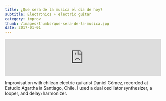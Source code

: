 ```yaml
---
title: ¿Que sera de la musica el dia de hoy?
subtitle: Electronics + electric guitar
category: improv
thumb: /images/thumbs/que-sera-de-la-musica.jpg
date: 2017-01-01
---
```


<iframe style="border: 0; width: 100%; height: 120px;" src="https://bandcamp.com/EmbeddedPlayer/album=3192355496/size=large/bgcol=ffffff/linkcol=de270f/tracklist=false/artwork=small/transparent=true/" seamless><a href="https://halimmusic.bandcamp.com/album/que-ser-de-la-m-sica-el-d-a-de-hoy">Que será de la música el día de hoy? by Gómez / Vilaplana</a></iframe>

Improvisation with chilean electric guitarist Daniel Gómez, recorded at Estudio Agartha in Santiago, Chile. I used a dual oscillator synthesizer, a looper, and delay+harmonizer. 
